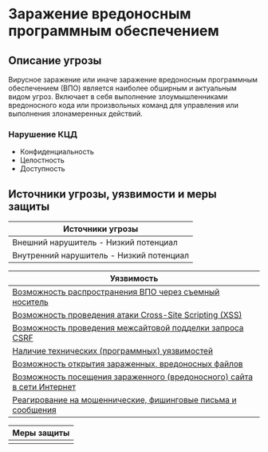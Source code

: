 # Заражение вредоносным программным обеспечением

## Описание угрозы
Вирусное заражение или иначе заражение вредоносным программным обеспечением (ВПО) является наиболее обширным и актуальным видом угроз. Включает в себя выполнение злоумышленниками вредоносного кода или произвольных команд для управления или выполнения злонамеренных действий.

### Нарушение КЦД
+ Конфиденциальность
+ Целостность
+ Доступность

## Источники угрозы, уязвимости и меры защиты
|Источники угрозы|
|-|
|Внешний нарушитель - Низкий потенциал|
|Внутренний нарушитель - Низкий потенциал|

|Уязвимость|
|--------|
|[Возможность распространения ВПО через съемный носитель](/vkr/vulnerabilities/page18)|
|[Возможность проведения атаки Cross-Site Scripting (XSS)](/vkr/vulnerabilities/page19)|
|[Возможность проведения межсайтовой подделки запроса CSRF](/vkr/vulnerabilities/page20)|
|[Наличие технических (программных) уязвимостей](/vkr/vulnerabilities/page6)|
|[Возможность открытия зараженных, вредоносных файлов](/vkr/vulnerabilities/page21)|
|[Возможность посещения зараженного (вредоносного) сайта в сети Интернет](/vkr/vulnerabilities/page22)|
|[Реагирование на мошеннические, фишинговые письма и сообщения](/vkr/vulnerabilities/page1)|

|Меры защиты|
|--------|
||
